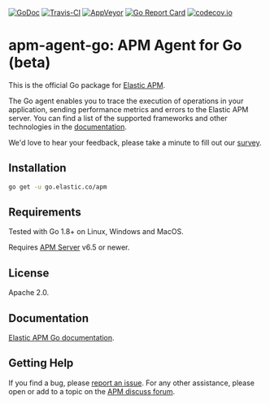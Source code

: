 [![GoDoc](https://godoc.org/go.elastic.co/apm?status.svg)](http://godoc.org/go.elastic.co/apm)
[![Travis-CI](https://travis-ci.org/elastic/apm-agent-go.svg)](https://travis-ci.org/elastic/apm-agent-go)
[![AppVeyor](https://ci.appveyor.com/api/projects/status/28fhswvqqc7p90f7?svg=true)](https://ci.appveyor.com/project/AndrewWilkins/apm-agent-go)
[![Go Report Card](https://goreportcard.com/badge/go.elastic.co/apm)](https://goreportcard.com/report/go.elastic.co/apm)
[![codecov.io](https://codecov.io/github/elastic/apm-agent-go/coverage.svg?branch=master)](https://codecov.io/github/elastic/apm-agent-go?branch=master)

# apm-agent-go: APM Agent for Go (beta)

This is the official Go package for [Elastic APM](https://www.elastic.co/solutions/apm).

The Go agent enables you to trace the execution of operations in your application,
sending performance metrics and errors to the Elastic APM server. You can find a
list of the supported frameworks and other technologies in the [documentation](https://www.elastic.co/guide/en/apm/agent/go/current/supported-tech.html).

We'd love to hear your feedback, please take a minute to fill out our [survey](https://docs.google.com/forms/d/e/1FAIpQLScbW7D8m-otPO7cxqeg7XstWR8vMnxG6brnXLs_TFVSTHuHvg/viewform?usp=sf_link).

## Installation

```bash
go get -u go.elastic.co/apm
```

## Requirements

Tested with Go 1.8+ on Linux, Windows and MacOS.

Requires [APM Server](https://github.com/elastic/apm-server) v6.5 or newer.

## License

Apache 2.0.

## Documentation

[Elastic APM Go documentation](https://www.elastic.co/guide/en/apm/agent/go/current/index.html).

## Getting Help

If you find a bug, please [report an issue](https://github.com/elastic/apm-agent-go/issues).
For any other assistance, please open or add to a topic on the [APM discuss forum](https://discuss.elastic.co/c/apm).
